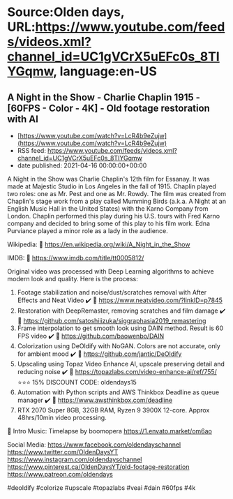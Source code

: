 # Source:Olden days, URL:https://www.youtube.com/feeds/videos.xml?channel_id=UC1gVCrX5uEFc0s_8TIYGqmw, language:en-US

## A Night in the Show - Charlie Chaplin 1915 - [60FPS - Color - 4K] - Old footage restoration with AI
 - [https://www.youtube.com/watch?v=LcR4b9eZujw](https://www.youtube.com/watch?v=LcR4b9eZujw)
 - RSS feed: https://www.youtube.com/feeds/videos.xml?channel_id=UC1gVCrX5uEFc0s_8TIYGqmw
 - date published: 2021-04-16 00:00:00+00:00

A Night in the Show was Charlie Chaplin's 12th film for Essanay. It was made at Majestic Studio in Los Angeles in the fall of 1915. Chaplin played two roles: one as Mr. Pest and one as Mr. Rowdy. The film was created from Chaplin's stage work from a play called Mumming Birds (a.k.a. A Night at an English Music Hall in the United States) with the Karno Company from London. Chaplin performed this play during his U.S. tours with Fred Karno company and decided to bring some of this play to his film work. Edna Purviance played a minor role as a lady in the audience.

Wikipedia:
🔗 https://en.wikipedia.org/wiki/A_Night_in_the_Show

IMDB:
🔗 https://www.imdb.com/title/tt0005812/

Original video was processed with Deep Learning algorithms to achieve modern look and quality. Here is the process:

1. Footage stabilization and noise/dust/scratches removal with After Effects and Neat Video ✔️
🔗 https://www.neatvideo.com/?linkID=p7845
2. Restoration with DeepRemaster, removing scratches and film damage ✔️
🔗 https://github.com/satoshiiizuka/siggraphasia2019_remastering
3. Frame interpolation to get smooth look using DAIN method. Result is 60 FPS video ✔️
🔗 https://github.com/baowenbo/DAIN
4. Colorization using DeOldify with NoGAN. Colors are not accurate, only for ambient mood ✔️
🔗 https://github.com/jantic/DeOldify
5. Upscaling using Topaz Video Enhance AI, upscale preserving detail and reducing noise ✔️
🔗 https://topazlabs.com/video-enhance-ai/ref/755/
⭐⭐⭐ 15% DISCOUNT CODE: oldendays15
6. Automation with Python scripts and AWS Thinkbox Deadline as queue manager ✔️
🔗 https://www.awsthinkbox.com/deadline
7. RTX 2070 Super 8GB, 32GB RAM, Ryzen 9 3900X 12-core. Approx 48hrs/10min video processing.

🎵 Intro Music:
Timelapse by boomopera
https://1.envato.market/om6ao

Social Media:
https://www.facebook.com/oldendayschannel
https://www.twitter.com/OldenDaysYT
https://www.instagram.com/oldendayschannel
https://www.pinterest.ca/OldenDaysYT/old-footage-restoration
https://www.patreon.com/oldendays

#deoldify #colorize #upscale #topazlabs #veai #dain #60fps #4k

